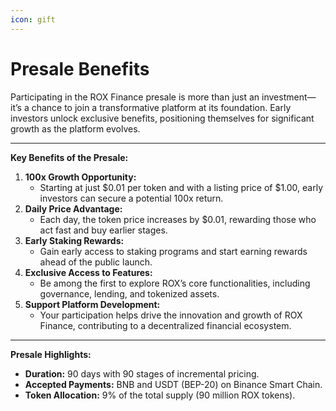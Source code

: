 ```yaml
---
icon: gift
---
```


# Presale Benefits

Participating in the ROX Finance presale is more than just an investment—it’s a chance to join a transformative platform at its foundation. Early investors unlock exclusive benefits, positioning themselves for significant growth as the platform evolves.

***

**Key Benefits of the Presale:**

1. **100x Growth Opportunity:**
   * Starting at just $0.01 per token and with a listing price of $1.00, early investors can secure a potential 100x return.
2. **Daily Price Advantage:**
   * Each day, the token price increases by $0.01, rewarding those who act fast and buy earlier stages.
3. **Early Staking Rewards:**
   * Gain early access to staking programs and start earning rewards ahead of the public launch.
4. **Exclusive Access to Features:**
   * Be among the first to explore ROX’s core functionalities, including governance, lending, and tokenized assets.
5. **Support Platform Development:**
   * Your participation helps drive the innovation and growth of ROX Finance, contributing to a decentralized financial ecosystem.

***

**Presale Highlights:**

* **Duration:** 90 days with 90 stages of incremental pricing.
* **Accepted Payments:** BNB and USDT (BEP-20) on Binance Smart Chain.
* **Token Allocation:** 9% of the total supply (90 million ROX tokens).
